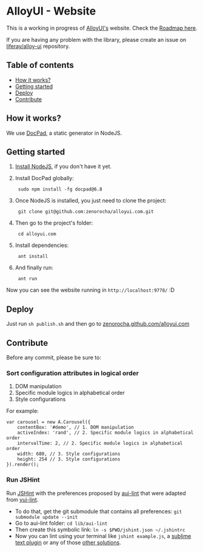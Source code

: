 # AlloyUI - Website

This is a working in progress of [AlloyUI's](https://github.com/liferay/alloy-ui/) website. Check the [Roadmap here](https://github.com/zenorocha/alloyui.com/wiki/Roadmap).

If you are having any problem with the library, please create an issue on [liferay/alloy-ui](https://github.com/liferay/alloy-ui/) repository.

## Table of contents

* [How it works?](#how-it-works)
* [Getting started](#getting-started)
* [Deploy](#deploy)
* [Contribute](#contribute)

## How it works?

We use [DocPad](https://github.com/bevry/docpad), a static generator in NodeJS.

## Getting started

1. [Install NodeJS](https://github.com/bevry/community/wiki/Installing-Node), if you don't have it yet.

2. Install DocPad globally:

		sudo npm install -fg docpad@6.8

3. Once NodeJS is installed, you just need to clone the project:

		git clone git@github.com:zenorocha/alloyui.com.git

4. Then go to the project's folder:

		cd alloyui.com

5. Install dependencies:

		ant install

6. And finally run:

		ant run

Now you can see the website running in `http://localhost:9778/` :D


## Deploy

Just run `sh publish.sh` and then go to [zenorocha.github.com/alloyui.com](http://zenorocha.github.com/alloyui.com/)

## Contribute

Before any commit, please be sure to:

### Sort configuration attributes in logical order

1. DOM manipulation
2. Specific module logics in alphabetical order
3. Style configurations

For example:

```
var carousel = new A.Carousel({
    contentBox: '#demo', // 1. DOM manipulation
    activeIndex: 'rand', // 2. Specific module logics in alphabetical order
    intervalTime: 2, // 2. Specific module logics in alphabetical order
    width: 680, // 3. Style configurations
    height: 254 // 3. Style configurations
}).render();
```

### Run JSHint

Run [JSHint](http://jshint.com/) with the preferences proposed by [aui-lint](https://github.com/zenorocha/aui-lint) that were adapted from [yui-lint](https://github.com/yui/yui-lint).

* To do that, get the git submodule that contains all preferences: `git submodule update --init`
* Go to aui-lint folder: `cd lib/aui-lint`
* Then create this symbolic link: `ln -s $PWD/jshint.json ~/.jshintrc`
* Now you can lint using your terminal like `jshint example.js`, a [sublime text plugin](https://github.com/uipoet/sublime-jshint) or any of those [other solutions](http://www.jshint.com/platforms/).